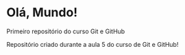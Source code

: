 # Olá, Mundo!
Primeiro repositório do curso Git e GitHub

Repositório criado durante a aula 5 do curso de Git e GitHub!